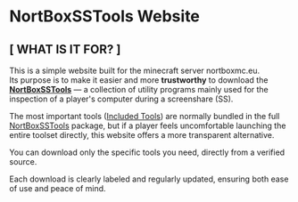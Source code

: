 # NortBoxSSTools Website

## [ WHAT IS IT FOR? ]

This is a simple website built for the minecraft server nortboxmc.eu.  
Its purpose is to make it easier and more **trustworthy** to download the **[NortBoxSSTools](https://github.com/HonzasikCZ/NortBoxSSTools)** — a collection of utility programs mainly used for the inspection of a player's computer during a screenshare (SS).

The most important tools ([Included Tools](https://github.com/HonzasikCZ/NortBoxSSTools#included-tools)) are normally bundled in the full [NortBoxSSTools](https://github.com/HonzasikCZ/NortBoxSSTools) package, but if a player feels uncomfortable launching the entire toolset directly, this website offers a more transparent alternative.

You can download only the specific tools you need, directly from a verified source.

Each download is clearly labeled and regularly updated, ensuring both ease of use and peace of mind.
